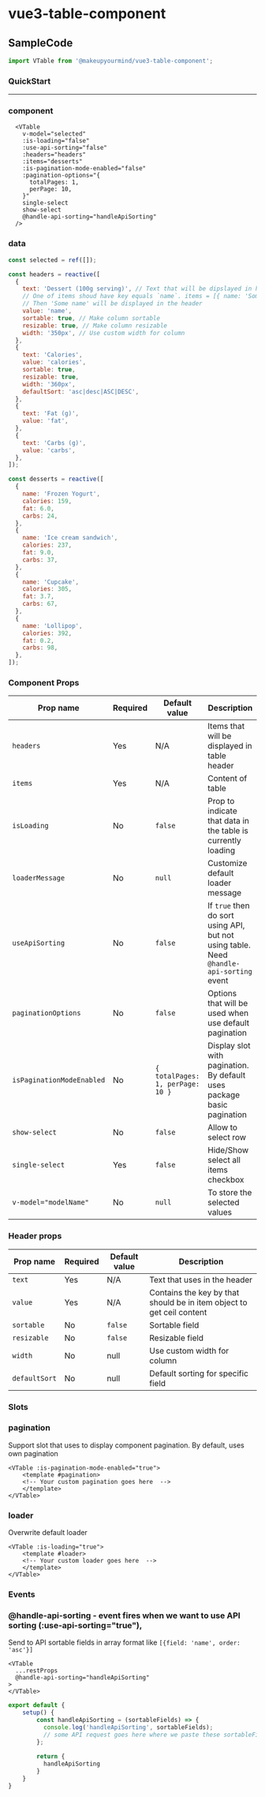 # vue3-table-component

## SampleCode
````js
import VTable from '@makeupyourmind/vue3-table-component';
````

### QuickStart
<hr />

### component

````vue
  <VTable
    v-model="selected"
    :is-loading="false"
    :use-api-sorting="false"
    :headers="headers"
    :items="desserts"
    :is-pagination-mode-enabled="false"
    :pagination-options="{
      totalPages: 1,
      perPage: 10,
    }"
    single-select
    show-select
    @handle-api-sorting="handleApiSorting"
  />
````

### data

```js
const selected = ref([]);

const headers = reactive([
  {
    text: 'Dessert (100g serving)', // Text that will be dipslayed in header
    // One of items shoud have key equals `name`. items = [{ name: 'Some name' }]
    // Then 'Some name' will be displayed in the header
    value: 'name',
    sortable: true, // Make column sortable
    resizable: true, // Make column resizable
    width: '350px', // Use custom width for column
  },
  {
    text: 'Calories',
    value: 'calories',
    sortable: true,
    resizable: true,
    width: '360px',
    defaultSort: 'asc|desc|ASC|DESC',
  },
  {
    text: 'Fat (g)',
    value: 'fat',
  },
  {
    text: 'Carbs (g)',
    value: 'carbs',
  },
]);

const desserts = reactive([
  {
    name: 'Frozen Yogurt',
    calories: 159,
    fat: 6.0,
    carbs: 24,
  },
  {
    name: 'Ice cream sandwich',
    calories: 237,
    fat: 9.0,
    carbs: 37,
  },
  {
    name: 'Cupcake',
    calories: 305,
    fat: 3.7,
    carbs: 67,
  },
  {
    name: 'Lollipop',
    calories: 392,
    fat: 0.2,
    carbs: 98,
  },
]);
```

### Component Props

| Prop name  | Required | Default value | Description |
| ------------- | ------------- | ------------- | ------------- |
| `headers`  | Yes | N/A  | Items that will be displayed in table header |
| `items`  | Yes | N/A  | Content of table |
| `isLoading`  | No | `false` | Prop to indicate that data in the table is currently loading |
| `loaderMessage`  | No | `null` | Customize default loader message |
| `useApiSorting`  | No | `false` | If `true` then do sort using API, but not using table. Need `@handle-api-sorting` event |
| `paginationOptions`  | No | `false` | Options that will be used when use default pagination |
| `isPaginationModeEnabled`  | No | `{ totalPages: 1, perPage: 10 }` | Display slot with pagination. By default uses package basic pagination |
| `show-select`  | No | `false` | Allow to select row |
| `single-select`  | Yes | `false` | Hide/Show select all items checkbox |
| `v-model="modelName"`  | No | `null` | To store the selected values |

### Header props
| Prop name  | Required | Default value | Description |
| ------------- | ------------- | ------------- | ------------- |
| `text`  | Yes | N/A  | Text that uses in the header |
| `value`  | Yes | N/A  | Contains the key by that should be in item object to get ceil content |
| `sortable`  | No | `false`  | Sortable field |
| `resizable`  | No | `false`  | Resizable field |
| `width`  | No | null | Use custom width for column |
| `defaultSort`  | No | null | Default sorting for specific field |


### Slots

### pagination
Support slot that uses to display component pagination. By default, uses own pagination
```vue
<VTable :is-pagination-mode-enabled="true">
    <template #pagination>
    <!-- Your custom pagination goes here  -->
    </template>
</VTable>
```

### loader
Overwrite default loader 
```vue
<VTable :is-loading="true">
    <template #loader>
    <!-- Your custom loader goes here  -->
    </template>
</VTable>
```

### Events

### @handle-api-sorting - event fires when we want to use API sorting (:use-api-sorting="true"),
Send to API sortable fields in array format like ```[{field: 'name', order: 'asc'}]```
```vue
<VTable
  ...restProps
  @handle-api-sorting="handleApiSorting"
>
</VTable>
```

```js
export default {
    setup() {
        const handleApiSorting = (sortableFields) => {
          console.log('handleApiSorting', sortableFields);
          // some API request goes here where we paste these sortableFields
        };
    
        return {
          handleApiSorting
        }
    }
}
```